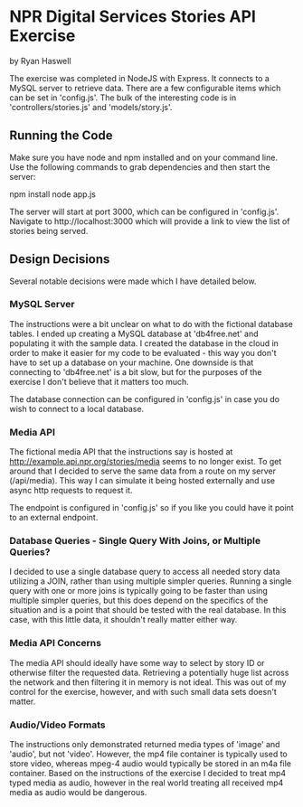 # NPR Digital Services Stories API Exercise
by Ryan Haswell

The exercise was completed in NodeJS with Express. It connects to a MySQL server to retrieve data. There are a few configurable items which can be set in 'config.js'. The bulk of the interesting code is in 'controllers/stories.js' and 'models/story.js'.

## Running the Code

Make sure you have node and npm installed and on your command line. Use the following commands to grab dependencies and then start the server:

npm install
node app.js

The server will start at port 3000, which can be configured in 'config.js'. Navigate to http://localhost:3000 which will provide a link to view the list of stories being served.

## Design Decisions

Several notable decisions were made which I have detailed below.

### MySQL Server

The instructions were a bit unclear on what to do with the fictional database tables. I ended up creating a MySQL database at 'db4free.net' and populating it with the sample data. I created the database in the cloud in order to make it easier for my code to be evaluated - this way you don't have to set up a database on your machine. One downside is that connecting to 'db4free.net' is a bit slow, but for the purposes of the exercise I don't believe that it matters too much.

The database connection can be configured in 'config.js' in case you do wish to connect to a local database.

### Media API

The fictional media API that the instructions say is hosted at http://example.api.npr.org/stories/media seems to no longer exist. To get around that I decided to serve the same data from a route on my server (/api/media). This way I can simulate it being hosted externally and use async http requests to request it.

The endpoint is configured in 'config.js' so if you like you could have it point to an external endpoint.

### Database Queries - Single Query With Joins, or Multiple Queries?

I decided to use a single database query to access all needed story data utilizing a JOIN, rather than using multiple simpler queries. Running a single query with one or more joins is typically going to be faster than using multiple simpler queries, but this does depend on the specifics of the situation and is a point that should be tested with the real database. In this case, with this little data, it shouldn't really matter either way.

### Media API Concerns

The media API should ideally have some way to select by story ID or otherwise filter the requested data. Retrieving a potentially huge list across the network and then filtering it in memory is not ideal. This was out of my control for the exercise, however, and with such small data sets doesn't matter.

### Audio/Video Formats

The instructions only demonstrated returned media types of 'image' and 'audio', but not 'video'. However, the mp4 file container is typically used to store video, whereas mpeg-4 audio would typically be stored in an m4a file container. Based on the instructions of the exercise I decided to treat mp4 typed media as audio, however in the real world treating all received mp4 media as audio would be dangerous.